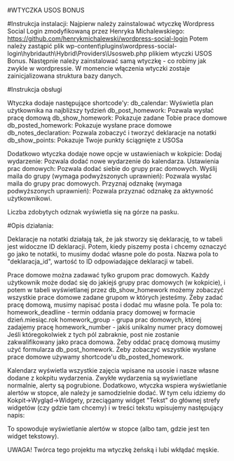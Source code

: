 #WTYCZKA USOS BONUS

#Instrukcja instalacji:
Najpierw należy zainstalować wtyczkę Wordpress Social Login zmodyfikowaną przez Henryka Michalewskiego:
https://github.com/henrykmichalewski/wordpress-social-login
Potem należy zastąpić plik wp-content\plugins\wordpress-social-login\hybridauth\Hybrid\Providers\Usosweb.php
plikiem wtyczki USOS Bonus.
Następnie należy zainstalować samą wtyczkę - co robimy jak zwykle w wordpressie.
W momencie włączenia wtyczki zostaje zainicjalizowana struktura bazy danych.

#Instrukcja obsługi

Wtyczka dodaje następujące shortcode'y:
db_calendar:
	Wyświetla plan użytkownika na najbliższy tydzień
db_post_homework:
	Pozwala wysłać pracę domową
db_show_homework:
	Pokazuje zadane Tobie prace domowe
db_posted_homework:
	Pokazuje wysłane prace domowe
db_notes_declaration:
	Pozwala zobaczyć i tworzyć deklaracje na notatki
db_show_points:
	Pokazuje Twoje punkty ściągnięte z USOSa

Dodatkowo wtyczka dodaje nowe opcje w ustawieniach w kokpicie:
Dodaj wydarzenie:
	Pozwala dodać nowe wydarzenie do kalendarza.
Ustawienia prac domowych:
	Pozwala dodać siebie do grupy prac domowych.
Wyślij maila do grupy (wymaga podwyższonych uprawnień):
	Pozwala wysłać maila do grupy prac domowych.
Przyznaj odznakę (wymaga podwyższonych uprawnień):
	Pozwala przyznać odznakę za aktywność użytkownikowi.

Liczba zdobytych odznak wyświetla się na górze na pasku.

#Opis działania:

Deklaracje na notatki działają tak, że jak stworzy się deklarację, to w tabeli jest widoczne ID deklaracji.
Potem, kiedy piszemy posta i chcemy oznaczyć go jako te notatki, to musimy dodać własne pole do posta.
Nazwa pola to "deklaracja_id", wartość to ID odpowiadające deklaracji w tabeli.

Prace domowe można zadawać tylko grupom prac domowych. Każdy użytkownik może dodać się do jakiejś grupy
prac domowych (w kokpicie), i potem w tabeli wyświetlanej przez db_show_homework możemy zobaczyć wszystkie prace domowe
zadane grupom w których jesteśmy. Żeby zadać pracę domową, musimy napisać posta i dodać mu własne pola.
Te pola to:
	homework_deadline - termin oddania pracy domowej w formacie dzień.miesiąc.rok
	homework_group - grupa prac domowych, której zadajemy pracę
	homework_number - jakiś unikalny numer pracy domowej
Jeśli któregokolwiek z tych pól zabraknie, post nie zostanie zakwalifikowany jako praca domowa.
Żeby oddać pracę domową musimy użyć formularza db_post_homework. Żeby zobaczyć wszystkie wysłane prace domowe
używamy shortcode'u db_posted_homework.

Kalendarz wyświetla wszystkie zajęcia wpisane na usosie i nasze własne dodane z kokpitu wydarzenia.
Zwykłe wydarzenia są wyświetlane normalnie, alerty są pogrubione. Dodatkowo, wtyczka wspiera wyświetlanie alertów
w stopce, ale należy je samodzielnie dodać. W tym celu idziemy do Kokpit->Wygląd->Widgety, przeciągamy
widget "Tekst" do głównej strefy widgetów (czy gdzie tam chcemy) i w treści tekstu wpisujemy następujący napis:
<?php display_alerts(); ?>
To spowoduje wyświetlanie alertów w stopce (albo tam, gdzie jest ten widget tekstowy).

UWAGA! Twórca tego projektu ma wtyczkę żeńską i lubi wkłądać męskie.